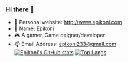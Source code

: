 ### Hi there 👋

- 🌸 Personal website: http://www.epikoni.com
- 📛 Name: Epikoni
- 🎮 A gamer, Game deigner/developer
- 📫 Email Address: epikoni233@gmail.com  
[![Epikoni's GitHub stats](https://github-readme-stats.vercel.app/api?username=Epikoni&count_private=true&show_icons=true&theme=dracula)](https://github.com/Epikoni/github-readme-stats)
[![Top Langs](https://github-readme-stats.vercel.app/api/top-langs/?username=Epikoni&layout=compact)](https://github.com/Epikoni/github-readme-stats)
